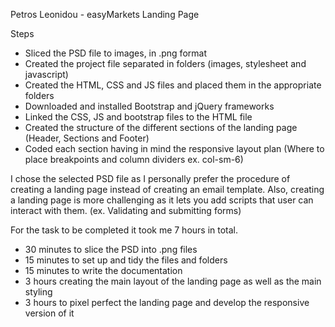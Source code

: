 Petros Leonidou - easyMarkets Landing Page

Steps

- Sliced the PSD file to images, in .png format
- Created the project file separated in folders (images, stylesheet and javascript)
- Created the HTML, CSS and JS files and placed them in the appropriate folders
- Downloaded and installed Bootstrap and jQuery frameworks
- Linked the CSS, JS and bootstrap files to the HTML file
- Created the structure of the different sections of the landing page (Header, Sections and Footer)
- Coded each section having in mind the responsive layout plan (Where to place breakpoints and column dividers ex. col-sm-6)

I chose the selected PSD file as I personally prefer the procedure of creating a landing page instead of creating an email template.
Also, creating a landing page is more challenging as it lets you add scripts that user can interact with them. (ex. Validating and submitting forms)

For the task to be completed it took me 7 hours in total.
- 30 minutes to slice the PSD into .png files
- 15 minutes to set up and tidy the files and folders
- 15 minutes to write the documentation
- 3 hours creating the main layout of the landing page as well as the main styling
- 3 hours to pixel perfect the landing page and develop the responsive version of it